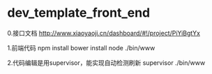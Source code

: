 # dev_template_front_end
0.接口文档
http://www.xiaoyaoji.cn/dashboard/#!/project/PiYiBgtYx

1.前端代码
npm install
bower install
node ./bin/www

2.代码编辑是用supervisor，能实现自动检测刷新
supervisor ./bin/www